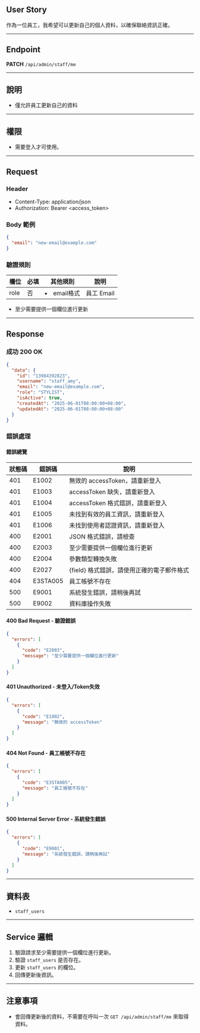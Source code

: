 ## User Story

作為一位員工，我希望可以更新自己的個人資料，以確保聯絡資訊正確。

---

## Endpoint

**PATCH** `/api/admin/staff/me`

---

## 說明

- 僅允許員工更新自己的資料

---

## 權限

- 需要登入才可使用。

---

## Request

### Header

- Content-Type: application/json
- Authorization: Bearer <access_token>

### Body 範例

```json
{
  "email": "new-email@example.com"
}
```

### 驗證規則

| 欄位 | 必填 | 其他規則      | 說明       |
| ---- | ---- | ------------- | ---------- |
| role | 否   | <li>email格式 | 員工 Email |

- 至少需要提供一個欄位進行更新

---

## Response

### 成功 200 OK

```json
{
  "data": {
    "id": "13984392823",
    "username": "staff_amy",
    "email": "new-email@example.com",
    "role": "STYLIST",
    "isActive": true,
    "createdAt": "2025-06-01T08:00:00+08:00",
    "updatedAt": "2025-06-01T08:00:00+08:00"
  }
}
```

### 錯誤處理

#### 錯誤總覽

| 狀態碼 | 錯誤碼   | 說明                                       |
| ------ | -------- | ------------------------------------------ |
| 401    | E1002    | 無效的 accessToken，請重新登入             |
| 401    | E1003    | accessToken 缺失，請重新登入               |
| 401    | E1004    | accessToken 格式錯誤，請重新登入           |
| 401    | E1005    | 未找到有效的員工資訊，請重新登入           |
| 401    | E1006    | 未找到使用者認證資訊，請重新登入           |
| 400    | E2001    | JSON 格式錯誤，請檢查                      |
| 400    | E2003    | 至少需要提供一個欄位進行更新               |
| 400    | E2004    | 參數類型轉換失敗                           |
| 400    | E2027    | {field} 格式錯誤，請使用正確的電子郵件格式 |
| 404    | E3STA005 | 員工帳號不存在                             |
| 500    | E9001    | 系統發生錯誤，請稍後再試                   |
| 500    | E9002    | 資料庫操作失敗                             |

#### 400 Bad Request - 驗證錯誤

```json
{
  "errors": [
    {
      "code": "E2003",
      "message": "至少需要提供一個欄位進行更新"
    }
  ]
}
```

#### 401 Unauthorized - 未登入/Token失效

```json
{
  "errors": [
    {
      "code": "E1002",
      "message": "無效的 accessToken"
    }
  ]
}
```

#### 404 Not Found - 員工帳號不存在

```json
{
  "errors": [
    {
      "code": "E3STA005",
      "message": "員工帳號不存在"
    }
  ]
}
```

#### 500 Internal Server Error - 系統發生錯誤

```json
{
  "errors": [
    {
      "code": "E9001",
      "message": "系統發生錯誤，請稍後再試"
    }
  ]
}
```

---

## 資料表

- `staff_users`

---

## Service 邏輯

1. 驗證請求至少需要提供一個欄位進行更新。
2. 驗證 `staff_users` 是否存在。
3. 更新 `staff_users` 的欄位。
4. 回傳更新後資訊。

---

## 注意事項

- 會回傳更新後的資料，不需要在呼叫一次 `GET /api/admin/staff/me` 來取得資料。
